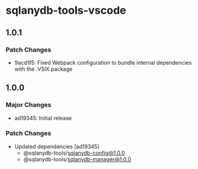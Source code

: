# sqlanydb-tools-vscode

## 1.0.1

### Patch Changes

-   9acd1f5: Fixed Webpack configuration to bundle internal dependencies with the .VSIX package

## 1.0.0

### Major Changes

-   ad19345: Initial release

### Patch Changes

-   Updated dependencies [ad19345]
    -   @sqlanydb-tools/sqlanydb-config@1.0.0
    -   @sqlanydb-tools/sqlanydb-manager@1.0.0
